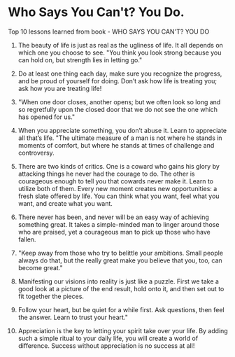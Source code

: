 # Who Says You Can't? You Do.

Top 10 lessons learned from book - WHO SAYS YOU CAN'T? YOU DO

1) The beauty of life is just as real as the ugliness of life. It all depends on which one you choose to see.
"You think you look strong because you can hold on, but strength lies in letting go."

2) Do at least one thing each day, make sure you recognize the progress, and be proud of yourself for doing. Don’t ask how life is treating you; ask how you are treating life!

3) "When one door closes, another opens; but we often look so long and so regretfully upon the closed door that we do not see the one which has opened for us."

4) When you appreciate something, you don’t abuse it. Learn to appreciate all that’s life.
"The ultimate measure of a man is not where he stands in moments of comfort, but where he stands at times of challenge and controversy.

5) There are two kinds of critics. One is a coward who gains his glory by attacking things he never had the courage to do. The other is courageous enough to tell you that cowards never make it. Learn to utilize both of them.
Every new moment creates new opportunities: a fresh slate offered by life. You can think what you want, feel what you want, and create what you want.

6) There never has been, and never will be an easy way of achieving something great.
It takes a simple-minded man to linger around those who are praised, yet a courageous man to pick up those who have fallen.

7) "Keep away from those who try to belittle your ambitions. Small people always do that, but the really great make you believe that you, too, can become great."

8) Manifesting our visions into reality is just like a puzzle. First we take a good look at a picture of the end result, hold onto it, and then set out to fit together the pieces.

9) Follow your heart, but be quiet for a while first. Ask questions, then feel the answer. Learn to trust your heart."

10) Appreciation is the key to letting your spirit take over your life. By adding such a simple ritual to your daily life, you will create a world of difference. Success without appreciation is no success at all!